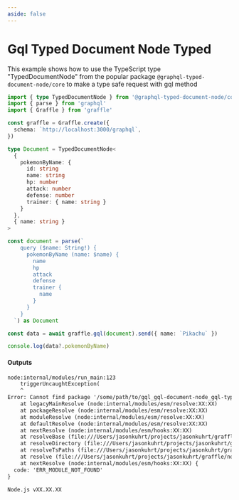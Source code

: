 ```yaml
---
aside: false
---
```


# Gql Typed Document Node Typed

This example shows how to use the TypeScript type "TypedDocumentNode" from the
popular package `@graphql-typed-document-node/core` to make a type safe request with gql method

<!-- dprint-ignore-start -->
```ts twoslash
import { type TypedDocumentNode } from '@graphql-typed-document-node/core'
import { parse } from 'graphql'
import { Graffle } from 'graffle'

const graffle = Graffle.create({
  schema: `http://localhost:3000/graphql`,
})

type Document = TypedDocumentNode<
  {
    pokemonByName: {
      id: string
      name: string
      hp: number
      attack: number
      defense: number
      trainer: { name: string }
    }
  },
  { name: string }
>

const document = parse(`
    query ($name: String!) {
      pokemonByName (name: $name) {
        name
        hp
        attack
        defense
        trainer {
          name
        }
      }
    }
  `) as Document

const data = await graffle.gql(document).send({ name: `Pikachu` })

console.log(data?.pokemonByName)
```
<!-- dprint-ignore-end -->

#### Outputs

<!-- dprint-ignore-start -->
```txt
node:internal/modules/run_main:123
    triggerUncaughtException(
    ^
Error: Cannot find package '/some/path/to/gql_gql-document-node_gql-typed_gql-typed-document-node__gql-typed-document-node-typed.ts:XX:XX
    at legacyMainResolve (node:internal/modules/esm/resolve:XX:XX)
    at packageResolve (node:internal/modules/esm/resolve:XX:XX)
    at moduleResolve (node:internal/modules/esm/resolve:XX:XX)
    at defaultResolve (node:internal/modules/esm/resolve:XX:XX)
    at nextResolve (node:internal/modules/esm/hooks:XX:XX)
    at resolveBase (file:///Users/jasonkuhrt/projects/jasonkuhrt/graffle/node_modules/.pnpm/tsx@4.19.1/node_modules/tsx/dist/esm/index.mjs?1728314921769:XX:XX)
    at resolveDirectory (file:///Users/jasonkuhrt/projects/jasonkuhrt/graffle/node_modules/.pnpm/tsx@4.19.1/node_modules/tsx/dist/esm/index.mjs?1728314921769:XX:XX)
    at resolveTsPaths (file:///Users/jasonkuhrt/projects/jasonkuhrt/graffle/node_modules/.pnpm/tsx@4.19.1/node_modules/tsx/dist/esm/index.mjs?1728314921769:XX:XX)
    at resolve (file:///Users/jasonkuhrt/projects/jasonkuhrt/graffle/node_modules/.pnpm/tsx@4.19.1/node_modules/tsx/dist/esm/index.mjs?1728314921769:XX:XX)
    at nextResolve (node:internal/modules/esm/hooks:XX:XX) {
  code: 'ERR_MODULE_NOT_FOUND'
}

Node.js vXX.XX.XX
```
<!-- dprint-ignore-end -->
